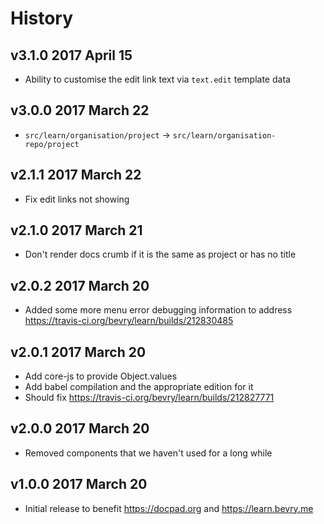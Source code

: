# History

## v3.1.0 2017 April 15
- Ability to customise the edit link text via `text.edit` template data

## v3.0.0 2017 March 22
- `src/learn/organisation/project` -> `src/learn/organisation-repo/project`

## v2.1.1 2017 March 22
- Fix edit links not showing

## v2.1.0 2017 March 21
- Don't render docs crumb if it is the same as project or has no title

## v2.0.2 2017 March 20
- Added some more menu error debugging information to address https://travis-ci.org/bevry/learn/builds/212830485

## v2.0.1 2017 March 20
- Add core-js to provide Object.values
- Add babel compilation and the appropriate edition for it
- Should fix https://travis-ci.org/bevry/learn/builds/212827771

## v2.0.0 2017 March 20
- Removed components that we haven't used for a long while

## v1.0.0 2017 March 20
- Initial release to benefit https://docpad.org and https://learn.bevry.me
